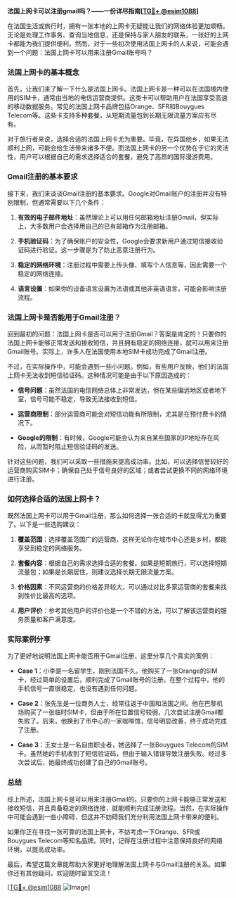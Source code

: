 **法国上网卡可以注册gmail吗？——一份详尽指南[[TG💪+ @esim1088](https://t.me/s/esim1088)]**

在法国生活或旅行时，拥有一张本地的上网卡无疑能让我们的网络体验更加顺畅。无论是处理工作事务、查询当地信息，还是保持与家人朋友的联系，一张好的上网卡都能为我们提供便利。然而，对于一些初次使用法国上网卡的人来说，可能会遇到一个问题：法国上网卡可以用来注册Gmail账号吗？

### 法国上网卡的基本概念

首先，让我们来了解一下什么是法国上网卡。法国上网卡是一种可以在法国境内使用的SIM卡，通常由当地的电信运营商提供。这类卡可以帮助用户在法国享受高速的移动数据服务。常见的法国上网卡品牌包括Orange、SFR和Bouygues Telecom等。这些卡支持多种套餐，从短期流量包到长期无限流量方案应有尽有。

对于旅行者来说，选择合适的法国上网卡尤为重要。毕竟，在异国他乡，如果无法顺利上网，可能会给生活带来诸多不便。而法国上网卡的另一个优势在于它的灵活性，用户可以根据自己的需求选择适合的套餐，避免了高昂的国际漫游费用。

### Gmail注册的基本要求

接下来，我们来谈谈Gmail注册的基本要求。Google对Gmail账户的注册并没有特别限制，但通常需要以下几个条件：

1. **有效的电子邮件地址**：虽然理论上可以用任何邮箱地址注册Gmail，但实际上，大多数用户会选择用自己的已有邮箱作为注册邮箱。
   
2. **手机验证码**：为了确保账户的安全性，Google会要求新用户通过短信接收验证码进行验证。这一步骤是为了防止恶意注册行为。

3. **稳定的网络环境**：注册过程中需要上传头像、填写个人信息等，因此需要一个稳定的网络连接。

4. **语言设置**：如果你的设备语言设置为法语或其他非英语语言，可能会影响注册流程。

### 法国上网卡是否能用于Gmail注册？

回到最初的问题：法国上网卡是否可以用于注册Gmail？答案是肯定的！只要你的法国上网卡能够正常发送和接收短信，并且拥有稳定的网络连接，就可以用来注册Gmail账号。实际上，许多人在法国使用本地SIM卡成功完成了Gmail注册。

不过，在实际操作中，可能会遇到一些小问题。例如，有些用户反映，他们的法国上网卡无法收到短信验证码。这种情况可能是由于以下原因造成的：

- **信号问题**：虽然法国的电信网络总体上非常发达，但在某些偏远地区或者地下室，信号可能不稳定，导致无法接收到短信。
  
- **运营商限制**：部分运营商可能会对短信功能有所限制，尤其是在预付费卡的情况下。

- **Google的限制**：有时候，Google可能会认为来自某些国家的IP地址存在风险，从而暂时阻止短信验证码的发送。

针对这些问题，我们可以采取一些措施来提高成功率。比如，可以选择信誉较好的运营商购买SIM卡；确保自己处于信号良好的区域；或者尝试更换不同的网络环境进行注册。

### 如何选择合适的法国上网卡？

既然法国上网卡可以用于Gmail注册，那么如何选择一张合适的卡就显得尤为重要了。以下是一些选购建议：

1. **覆盖范围**：选择覆盖范围广的运营商，这样无论你在城市中心还是乡村，都能享受到稳定的网络服务。
   
2. **套餐内容**：根据自己的需求选择合适的套餐。如果是短期旅行，可以选择短期流量包；如果是长期居住，则建议选择长期无限流量方案。

3. **价格因素**：不同运营商的价格差异较大，可以通过对比多家运营商的套餐来找到性价比最高的选项。

4. **用户评价**：参考其他用户的评价也是一个不错的方法，可以了解该运营商的服务质量和客户满意度。

### 实际案例分享

为了更好地说明法国上网卡能否用于Gmail注册，这里分享几个真实的案例：

- **Case 1**：小李是一名留学生，刚到法国不久。他购买了一张Orange的SIM卡，经过简单的设置后，顺利完成了Gmail账号的注册。在整个过程中，他的手机信号一直很稳定，也没有遇到任何问题。

- **Case 2**：张先生是一位商务人士，经常往返于中国和法国之间。他在巴黎机场购买了一张临时SIM卡，但由于所在位置信号较弱，几次尝试注册Gmail都失败了。后来，他换到了市中心的一家咖啡馆，信号明显改善，终于成功完成了注册。

- **Case 3**：王女士是一名自由职业者，她选择了一张Bouygues Telecom的SIM卡。虽然她的手机收到了短信验证码，但由于输入错误导致注册失败。经过多次尝试后，她最终成功创建了自己的Gmail账号。

### 总结

综上所述，法国上网卡是可以用来注册Gmail的。只要你的上网卡能够正常发送和接收短信，并且具备稳定的网络连接，就能顺利完成注册流程。当然，在实际操作中可能会遇到一些小障碍，但这并不妨碍我们充分利用法国上网卡带来的便利。

如果你正在寻找一张可靠的法国上网卡，不妨考虑一下Orange、SFR或Bouygues Telecom等知名品牌。同时，记得在注册过程中注意保持良好的网络环境，以提高成功率。

最后，希望这篇文章能帮助大家更好地理解法国上网卡与Gmail注册的关系。如果你还有其他疑问，欢迎随时留言交流！

[[TG💪+ @esim1088](https://t.me/s/esim1088) ![Image](https://i.postimg.cc/4NQfJmqS/Snipaste-2025-05-13-00-14-12.png)]